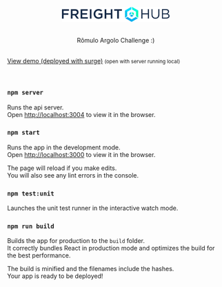 <p align="center"> <img src="./src/assets/images/logo.svg" width="250"></p>

<br />

<div align="center">Rômulo Argolo Challenge :)</div>

<br />

[View demo (deployed with surge)](http://romulo-freight.surge.sh) <small>(open with server running local)</small>

<br />

### `npm server`

Runs the api server.<br />
Open [http://localhost:3004](http://localhost:3004) to view it in the browser.

### `npm start`

Runs the app in the development mode.<br />
Open [http://localhost:3000](http://localhost:3000) to view it in the browser.

The page will reload if you make edits.<br />
You will also see any lint errors in the console.

### `npm test:unit`

Launches the unit test runner in the interactive watch mode.

### `npm run build`

Builds the app for production to the `build` folder.<br />
It correctly bundles React in production mode and optimizes the build for the best performance.

The build is minified and the filenames include the hashes.<br />
Your app is ready to be deployed!

